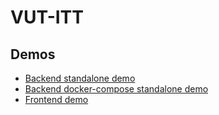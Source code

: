 # VUT-ITT

## Demos

* [Backend standalone demo](backend/StandAloneDemo.md)
* [Backend docker-compose standalone demo](backend/StandAloneDemoDC.md)
* [Frontend demo](Demo.md)